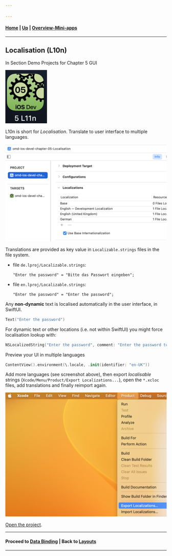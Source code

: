```yaml
---

---
```

#### [Home](../../README.md) | [Up](../README.md) | [Overview-Mini-apps](../../demo-apps.md)

---




## Localisation (L10n)

In Section Demo Projects for Chapter 5 GUI 


![](screenshots/05-GUI-L10n.png)

L10n is short for *Localisation*. Translate to user interface to multiple languages.


![](./screenshots/add-languages.png) 

Translations are provided as key value in `Localizable.strings` files in the file system. 

* file `de.lproj/Localizable.strings`:

	```
	"Enter the password" = "Bitte das Passwort eingeben";
	```

* file `en.lproj/Localizable.strings`:
	
	```
	"Enter the password" = "Enter the password";
	```

Any **non-dynamic** text is localised automatically in the user interface, in SwiftUI. 

```swift
Text("Enter the password")
```

For dynamic text or other locations (i.e. not within SwiftUI) you might force localisation lookup with:

```swift
NSLocalizedString("Enter the password", comment: "Enter the password to login.")
```

Preview your UI in multiple languages

```swift
ContentView().environment(\.locale, .init(identifier: "en-UK"))
```
	

Add more languages (see screenshot above), then export *localisable* strings (```Xcode/Menu/Product/Export Localizations...```), open the `*.xcloc` files, add translations and finally reimport again.


![](./screenshots/export+import-localisation.png) 
	
	
	
[Open the project](./omd-ios-devel-chapter-05-Localisation.xcodeproj).


---
#### Proceed to [Data Binding](../DataBinding/README.md) | Back to [Layouts](../Layouts/README.md)

---